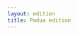 ```yaml
---
layout: edition
title: Padua edition
---
```


<script>
      var CETEIcean = new CETEI();
      CETEIcean.getHTML5('/editions/p.xml', function(data) {
        document.getElementById("TEI").innerHTML = "";
        document.getElementById("TEI").appendChild(data);
        CETEIcean.addStyle(document, data);
      });
      // Alternatively, use then()
      // (new CETEI).getHTML5('testTEI.xml').then(function(data){
      //   document.getElementById("TEI").appendChild(data);
      // });
</script>
